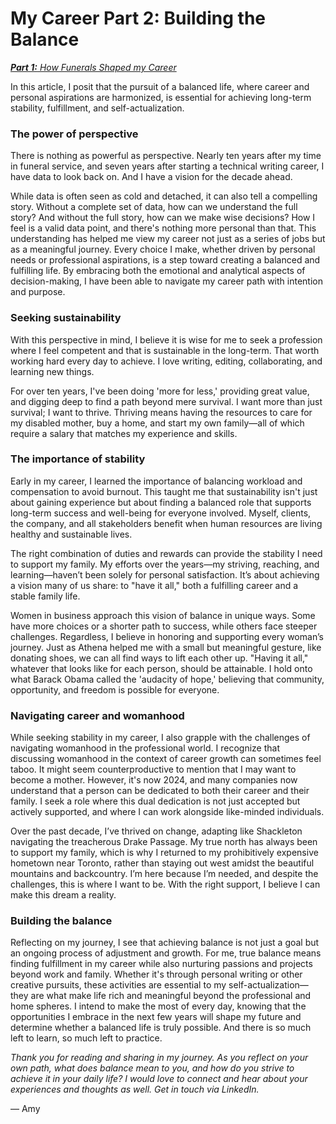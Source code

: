 # My Career Part 2: Building the Balance
_[**Part 1:** How Funerals Shaped my Career](https://sixswordstudio.github.io/how-funerals-shaped-my-career)_

In this article, I posit that the pursuit of a balanced life, where career and personal aspirations are harmonized, is essential for achieving long-term stability, fulfillment, and self-actualization.

### The power of perspective

There is nothing as powerful as perspective. Nearly ten years after my time in funeral service, and seven years after starting a technical writing career, I have data to look back on. And I have a vision for the decade ahead.

While data is often seen as cold and detached, it can also tell a compelling story. Without a complete set of data, how can we understand the full story? And without the full story, how can we make wise decisions? How I feel is a valid data point, and there's nothing more personal than that. This understanding has helped me view my career not just as a series of jobs but as a meaningful journey. Every choice I make, whether driven by personal needs or professional aspirations, is a step toward creating a balanced and fulfilling life. By embracing both the emotional and analytical aspects of decision-making, I have been able to navigate my career path with intention and purpose.

### Seeking sustainability

With this perspective in mind, I believe it is wise for me to seek a profession where I feel competent and that is sustainable in the long-term. That worth working hard every day to achieve. I love writing, editing, collaborating, and learning new things. 

For over ten years, I've been doing 'more for less,' providing great value, and digging deep to find a path beyond mere survival. I want more than just survival; I want to thrive. Thriving means having the resources to care for my disabled mother, buy a home, and start my own family—all of which require a salary that matches my experience and skills.

### The importance of stability
Early in my career, I learned the importance of balancing workload and compensation to avoid burnout. This taught me that sustainability isn't just about gaining experience but about finding a balanced role that supports long-term success and well-being for everyone involved. Myself, clients, the company, and all stakeholders benefit when human resources are living healthy and sustainable lives. 

The right combination of duties and rewards can provide the stability I need to support my family. My efforts over the years—my striving, reaching, and learning—haven’t been solely for personal satisfaction. It’s about achieving a vision many of us share: to "have it all," both a fulfilling career and a stable family life.

Women in business approach this vision of balance in unique ways. Some have more choices or a shorter path to success, while others face steeper challenges. Regardless, I believe in honoring and supporting every woman’s journey. Just as Athena helped me with a small but meaningful gesture, like donating shoes, we can all find ways to lift each other up. "Having it all," whatever that looks like for each person, should be attainable. I hold onto what Barack Obama called the 'audacity of hope,' believing that community, opportunity, and freedom is possible for everyone.

### Navigating career and womanhood
While seeking stability in my career, I also grapple with the challenges of navigating womanhood in the professional world. I recognize that discussing womanhood in the context of career growth can sometimes feel taboo. It might seem counterproductive to mention that I may want to become a mother. However, it's now 2024, and many companies now understand that a person can be dedicated to both their career and their family. I seek a role where this dual dedication is not just accepted but actively supported, and where I can work alongside like-minded individuals.

Over the past decade, I’ve thrived on change, adapting like Shackleton navigating the treacherous Drake Passage. My true north has always been to support my family, which is why I returned to my prohibitively expensive hometown near Toronto, rather than staying out west amidst the beautiful mountains and backcountry. I’m here because I’m needed, and despite the challenges, this is where I want to be. With the right support, I believe I can make this dream a reality.

### Building the balance
Reflecting on my journey, I see that achieving balance is not just a goal but an ongoing process of adjustment and growth. For me, true balance means finding fulfillment in my career while also nurturing passions and projects beyond work and family. Whether it's through personal writing or other creative pursuits, these activities are essential to my self-actualization—they are what make life rich and meaningful beyond the professional and home spheres. I intend to make the most of every day, knowing that the opportunities I embrace in the next few years will shape my future and determine whether a balanced life is truly possible. And there is so much left to learn, so much left to practice.

_Thank you for reading and sharing in my journey. As you reflect on your own path, what does balance mean to you, and how do you strive to achieve it in your daily life? I would love to connect and hear about your experiences and thoughts as well. Get in touch via LinkedIn._

— Amy